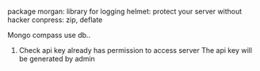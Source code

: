 package
    morgan: library for logging
    helmet: protect your server without hacker
    conpress: zip, deflate

Mongo compass
    use <DATABASE NAME>
    db.<COLLECTION NAME>.<ACTION>

1. Check api key already has permission to access server
    The api key will be generated by admin